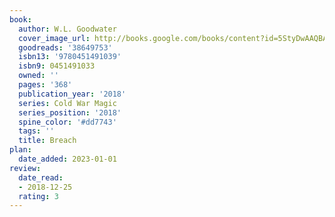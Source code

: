 ```yaml
---
book:
  author: W.L. Goodwater
  cover_image_url: http://books.google.com/books/content?id=5StyDwAAQBAJ&printsec=frontcover&img=1&zoom=1&edge=curl&source=gbs_api
  goodreads: '38649753'
  isbn13: '9780451491039'
  isbn9: 0451491033
  owned: ''
  pages: '368'
  publication_year: '2018'
  series: Cold War Magic
  series_position: '2018'
  spine_color: '#dd7743'
  tags: ''
  title: Breach
plan:
  date_added: 2023-01-01
review:
  date_read:
  - 2018-12-25
  rating: 3
---
```


